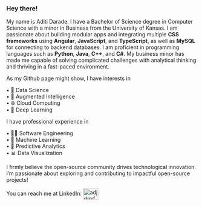 ### Hey there!

My name is Aditi Darade. I have a Bachelor of Science degree in Computer Science with a minor in Business from the University of Kansas. I am passionate about building modular apps and integrating multiple **CSS frameworks** using **Angular**, **JavaScript**, and **TypeScript**, as well as **MySQL** for connecting to backend databases. I am proficient in programming languages such as **Python**, **Java**, **C++**, and **C#**. My business minor has made me capable of solving complicated challenges with analytical thinking and thriving in a fast-paced environment. 

As my Github page might show, I have interests in

• 💾 Data Science <br/>
• 🤖 Augmented Intelligence <br/>
• 🌐 Cloud Computing <br/>
• 🧠 Deep Learning <br/>

I have professional experience in

• 🧑‍💻 Software Engineering <br/>
• 🦾 Machine Learning <br/>
• 🔮 Predictive Analytics <br/>
• 📊 Data Visualization <br/>

I firmly believe the open-source community drives technological innovation. I’m passionate about exploring and contributing to impactful open-source projects!

You can reach me at LinkedIn: <a href="www.linkedin.com/in/aditidarade" target="blank"><img align="center" src="https://raw.githubusercontent.com/rahuldkjain/github-profile-readme-generator/master/src/images/icons/Social/linked-in-alt.svg" alt="adjdnkfd" height="30" width="40" /></a>
<!--
**Aditi-Darade/Aditi-Darade** is a ✨ _special_ ✨ repository because its `README.md` (this file) appears on your GitHub profile.

Here are some ideas to get you started:

- 🔭 I’m currently working on ...
- 🌱 I’m currently learning ...
- 👯 I’m looking to collaborate on ...
- 🤔 I’m looking for help with ...
- 💬 Ask me about ...
- 📫 How to reach me: ...
- 😄 Pronouns: ...
- ⚡ Fun fact: ...
-->
